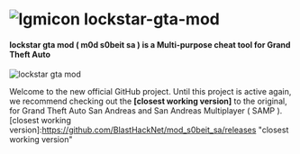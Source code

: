 # ![lgmicon](http://i.imgur.com/MBCoEKN.png) lockstar-gta-mod
#### lockstar gta mod ( m0d s0beit sa ) is a Multi-purpose cheat tool for Grand Theft Auto
![lockstar gta mod](http://i.imgur.com/mfjQjF8.png)

Welcome to the new official GitHub project. Until this project is active again, we recommend checking out the <b>[closest working version]</b> to the original, for Grand Theft Auto San Andreas and San Andreas Multiplayer ( SAMP ).
[closest working version]:https://github.com/BlastHackNet/mod_s0beit_sa/releases "closest working version"
